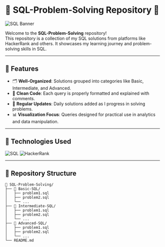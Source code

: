 # 🌟 SQL-Problem-Solving Repository 🚀

![SQL Banner](https://media.giphy.com/media/coxQHKASG60HrHtvkt/giphy.gif)

Welcome to the **SQL-Problem-Solving** repository!  
This repository is a collection of my SQL solutions from platforms like HackerRank and others. It showcases my learning journey and problem-solving skills in SQL.  

---

## 📌 **Features**
- 🗂️ **Well-Organized**: Solutions grouped into categories like Basic, Intermediate, and Advanced.
- 📝 **Clean Code**: Each query is properly formatted and explained with comments.
- 🔄 **Regular Updates**: Daily solutions added as I progress in solving problems.
- 📊 **Visualization Focus**: Queries designed for practical use in analytics and data manipulation.

---

## 🚀 **Technologies Used**
![SQL](https://img.shields.io/badge/SQL-Structured%20Query%20Language-blue)
![HackerRank](https://img.shields.io/badge/HackerRank-Problem%20Solving-brightgreen)

---

## 📁 **Repository Structure**

```plaintext
📂 SQL-Problem-Solving/
├── 📁 Basic-SQL/
│   ├── problem1.sql
│   ├── problem2.sql
│   └── ...
├── 📁 Intermediate-SQL/
│   ├── problem1.sql
│   ├── problem2.sql
│   └── ...
├── 📁 Advanced-SQL/
│   ├── problem1.sql
│   ├── problem2.sql
│   └── ...
└── README.md
